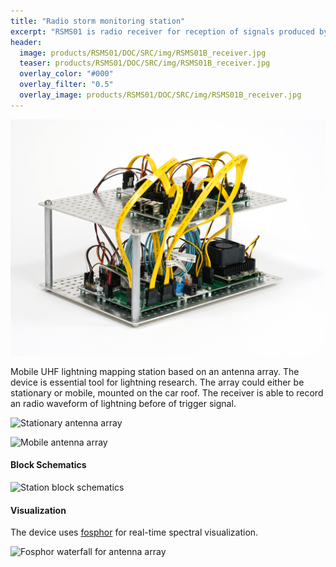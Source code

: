 ```yaml
---
title: "Radio storm monitoring station"
excerpt: "RSMS01 is radio receiver for reception of signals produced by lightning discharges"
header:
  image: products/RSMS01/DOC/SRC/img/RSMS01B_receiver.jpg
  teaser: products/RSMS01/DOC/SRC/img/RSMS01B_receiver.jpg
  overlay_color: "#000"
  overlay_filter: "0.5"
  overlay_image: products/RSMS01/DOC/SRC/img/RSMS01B_receiver.jpg
---
```


![Lightning signal receiver RSMS01B](./DOC/SRC/img/RSMS01B_receiver.jpg "UHF lightnig signal receiver RSMS01B")

Mobile UHF lightning mapping station based on an antenna array. The device is essential tool for lightning research.
The array could either be stationary or mobile, mounted on the car roof. The receiver is able to record an radio waveform of lightning before of trigger signal. 

![Stationary antenna array](./DOC/SRC/img/Stationary_array.jpg "Stationary antenna array on an observatory roof")

![Mobile antenna array](./DOC/SRC/img/mobile_array.jpg "Mobile antenna array on a car roof")

#### Block Schematics

![Station block schematics](./DOC/SRC/img/RSMS_receiver.png "Overview of interconnection of station components")


#### Visualization

The device uses [fosphor](https://osmocom.org/projects/sdr/wiki/fosphor) for real-time spectral visualization.

![Fosphor waterfall for antenna array](./DOC/SRC/img/fosphor_waterfall.png)
